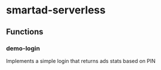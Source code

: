 # smartad-serverless

## Functions
### demo-login
Implements a simple login that returns ads stats based on PIN
